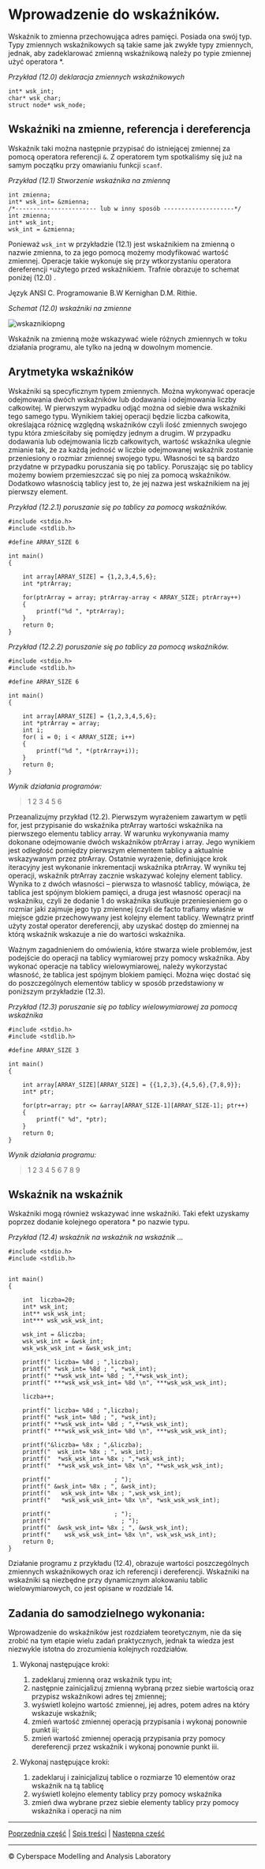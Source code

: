 # Wprowadzenie do wskaźników.
Wskaźnik to zmienna przechowująca adres pamięci. Posiada ona swój typ. Typy zmiennych wskaźnikowych są takie same jak zwykłe typy zmiennych, jednak, aby zadeklarować zmienną wskaźnikową należy po typie zmiennej użyć operatora \*. 

*Przykład (12.0) deklaracja zmiennych wskaźnikowych*
```
int* wsk_int;
char* wsk_char;
struct node* wsk_node;
```

## **Wskaźniki na zmienne, referencja i dereferencja**
Wskaźnik taki można następnie przypisać do istniejącej zmiennej za pomocą operatora referencji `&`. Z operatorem tym spotkaliśmy się już na samym początku przy omawianiu funkcji `scanf`. 

*Przykład (12.1) Stworzenie wskaźnika na zmienną*
```
int zmienna;
int* wsk_int= &zmienna;
/*----------------------- lub w inny sposób --------------------*/
int zmienna;
int* wsk_int;
wsk_int = &zmienna;

```

Ponieważ `wsk_int` w przykładzie (12.1) jest wskaźnikiem na zmienną o nazwie zmienna, to za jego pomocą możemy modyfikować wartość zmiennej. Operacje takie wykonuje się przy wtkorzystaniu operatora dereferencji `*`użytego przed wskaźnikiem. Trafnie obrazuje to schemat poniżej (12.0) . 

Język ANSI C. Programowanie B.W Kernighan D.M. Rithie.

*Schemat (12.0) wskaźniki na zmienne*

![wskaznikiopng](https://user-images.githubusercontent.com/71324202/160777339-4b090071-38cc-4909-80c8-5009f72b48d6.png)


Wskaźnik na zmienną może wskazywać wiele różnych zmiennych w toku działania programu, ale tylko na jedną w dowolnym momencie. 

## **Arytmetyka wskaźników**
Wskaźniki są specyficznym typem zmiennych. Można wykonywać operacje odejmowania dwóch wskaźników lub dodawania i odejmowania liczby całkowitej. W pierwszym wypadku odjąć można od siebie dwa wskaźniki tego samego typu. Wynikiem takiej operacji będzie liczba całkowita, określająca różnicę względną wskaźników czyli ilość zmiennych swojego typu która zmieściłaby się pomiędzy jednym a drugim. W przypadku dodawania lub odejmowania liczb całkowitych, wartość wskaźnika ulegnie zmianie tak, że za każdą jedność w liczbie odejmowanej wskaźnik zostanie przeniesiony o rozmiar zmiennej swojego typu. Własności te są bardzo przydatne w przypadku poruszania się po tablicy. Poruszając się po tablicy możemy bowiem przemieszczać się po niej za pomocą wskaźników. Dodatkowo własnością tablicy jest to, że jej nazwa jest wskaźnikiem na jej pierwszy element. 

*Przykład (12.2.1) poruszanie się po tablicy za pomocą wskaźników.*
```
#include <stdio.h>
#include <stdlib.h>

#define ARRAY_SIZE 6   

int main()
{
	
	int array[ARRAY_SIZE] = {1,2,3,4,5,6};
	int *ptrArray;
	
	for(ptrArray = array; ptrArray-array < ARRAY_SIZE; ptrArray++)
	{
		printf("%d ", *ptrArray);
	}
	return 0;
}
```

*Przykład (12.2.2) poruszanie się po tablicy za pomocą wskaźników.*
```
#include <stdio.h>
#include <stdlib.h>

#define ARRAY_SIZE 6   

int main()
{
	
	int array[ARRAY_SIZE] = {1,2,3,4,5,6};
	int *ptrArray = array;
	int i;
	for( i = 0; i < ARRAY_SIZE; i++)
	{
		printf("%d ", *(ptrArray+i));
	}
	return 0;
}
```

*Wynik działania programów:*

> 1 2 3 4 5 6 

Przeanalizujmy przykład (12.2). Pierwszym wyrażeniem zawartym w pętli for, jest przypisanie do wskaźnika ptrArray wartości wskaźnika na pierwszego elementu tablicy array. W warunku wykonywania mamy dokonane odejmowanie dwóch wskaźników ptrArray i array. Jego wynikiem jest odległość pomiędzy pierwszym elementem tablicy a aktualnie wskazywanym przez ptrArray. Ostatnie wyrażenie, definiujące krok iteracyjny jest wykonanie inkrementacji wskaźnika ptrArray. W wyniku tej operacji, wskaźnik ptrArray zacznie wskazywać kolejny element tablicy. Wynika to z dwóch własności – pierwsza to własność tablicy, mówiąca, że tablica jest spójnym blokiem pamięci, a druga jest własność operacji na wskaźniku, czyli że dodanie 1 do wskaźnika skutkuje przeniesieniem go o rozmiar jaki zajmuje jego typ zmiennej (czyli de facto trafiamy właśnie w miejsce gdzie przechowywany jest kolejny element tablicy. Wewnątrz printf użyty został operator dereferencji, aby uzyskać dostęp do zmiennej na którą wskaźnik wskazuje a nie do wartości wskaźnika.

Ważnym zagadnieniem do omówienia, które stwarza wiele problemów, jest podejście do operacji na tablicy wymiarowej przy pomocy wskaźnika. Aby wykonać operacje na tablicy wielowymiarowej, należy wykorzystać własność, że tablica jest spójnym blokiem pamięci. Można więc dostać się do poszczególnych elementów tablicy w sposób przedstawiony w poniższym przykładzie (12.3).

*Przykład (12.3) poruszanie się po tablicy wielowymiarowej za pomocą wskaźnika*

```
#include <stdio.h>
#include <stdlib.h>

#define ARRAY_SIZE 3

int main() 
{
	
	int array[ARRAY_SIZE][ARRAY_SIZE] = {{1,2,3},{4,5,6},{7,8,9}};
	int* ptr;
	
	for(ptr=array; ptr <= &array[ARRAY_SIZE-1][ARRAY_SIZE-1]; ptr++)
	{
		printf(" %d", *ptr);
	}
	return 0;
}
```
*Wynik działania programu:*

> 1 2 3 4 5 6 7 8 9

## **Wskaźnik na wskaźnik**
Wskaźniki mogą również wskazywać inne wskaźniki. Taki efekt uzyskamy poprzez dodanie kolejnego operatora \* po nazwie typu.

*Przykład (12.4) wskaźnik na wskaźnik na wskaźnik …*
```
#include <stdio.h>
#include <stdlib.h>


int main() 
{
	
	int  liczba=20;
	int* wsk_int;
	int** wsk_wsk_int;
	int*** wsk_wsk_wsk_int;
	
	wsk_int = &liczba;
	wsk_wsk_int = &wsk_int;
	wsk_wsk_wsk_int = &wsk_wsk_int;

	printf(" liczba= %8d ; ",liczba);
	printf(" *wsk_int= %8d ; ", *wsk_int);
	printf(" **wsk_wsk_int= %8d ; ",**wsk_wsk_int);
	printf(" ***wsk_wsk_wsk_int= %8d \n", ***wsk_wsk_wsk_int);
	
	liczba++;
	
	printf(" liczba= %8d ; ",liczba);
	printf(" *wsk_int= %8d ; ", *wsk_int);
	printf(" **wsk_wsk_int= %8d ; ",**wsk_wsk_int);
	printf(" ***wsk_wsk_wsk_int= %8d \n", ***wsk_wsk_wsk_int);
	
	printf("&liczba= %8x ; ",&liczba);
	printf("  wsk_int= %8x ; ", wsk_int);
	printf("  *wsk_wsk_int= %8x ; ",*wsk_wsk_int);
	printf("  **wsk_wsk_wsk_int= %8x \n", **wsk_wsk_wsk_int);
	
	printf("                  ; ");
	printf(" &wsk_int= %8x ; ", &wsk_int);
	printf("   wsk_wsk_int= %8x ; ",wsk_wsk_int);
	printf("   *wsk_wsk_wsk_int= %8x \n", *wsk_wsk_wsk_int);
	
	printf("                  ; ");
	printf("                    ; ");
	printf("  &wsk_wsk_int= %8x ; ", &wsk_wsk_int);
	printf("    wsk_wsk_wsk_int= %8x \n", wsk_wsk_wsk_int);
	return 0;
}

```

Działanie programu z przykładu (12.4), obrazuje wartości poszczególnych zmiennych wskaźnikowych oraz ich referencji i dereferencji. Wskaźniki na wskaźniki są niezbędne przy dynamicznym alokowaniu tablic wielowymiarowych, co jest opisane w rozdziale 14.


## Zadania do samodzielnego wykonania:

Wprowadzenie do wskaźników jest rozdziałem teoretycznym, nie da się zrobić na tym etapie wielu zadań praktycznych, jednak ta wiedza jest niezwykle istotna do zrozumienia kolejnych rozdziałów.

1. Wykonaj następujące kroki:
   1. zadeklaruj zmienną oraz wskaźnik typu int;
   1. następnie zainicjalizuj zmienną wybraną przez siebie wartością oraz przypisz wskaźnikowi adres tej zmiennej;
   1. wyświetl kolejno wartość zmiennej, jej adres, potem adres na który wskazuje wskaźnik;
   1. zmień wartość zmiennej operacją przypisania i wykonaj ponownie punkt iii; 
   1. zmień wartość zmiennej operacją przypisania przy pomocy dereferencji przez wskaźnik i wykonaj ponownie punkt iii.

1. Wykonaj następujące kroki:
   1. zadeklaruj i zainicjalizuj tablice o rozmiarze 10 elementów oraz wskaźnik na tą tablicę
   1. wyświetl kolejno elementy tablicy przy pomocy wskaźnika
   1. zmień dwa wybrane przez siebie elementy tablicy przy pomocy wskaźnika i operacji na nim


***
[Poprzednia część]() | [Spis treści](https://github.com/CyberMALab/Wprowadzenie-do-programowania-w-j-zyku-ANSI-C.git) | [Następna część](https://github.com/CyberMALab/Wlasne-funkcje.git)
***
&copy; Cyberspace Modelling and Analysis Laboratory
